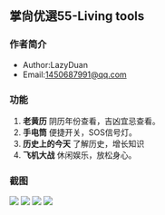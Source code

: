 ## 掌尙优選55-Living tools

### 作者简介
* Author:LazyDuan  
* Email:1450687991@qq.com


### 功能
1. **老黄历**
阴历年份查看，吉凶宜忌查看。
2. **手电筒**
便捷开关，SOS信号灯。
3. **历史上的今天**
了解历史，增长知识
3. **飞机大战**
休闲娱乐，放松身心。

### 截图
![](https://github.com/LazyDuan/LifeAssistant/blob/master/ScreenShot/1.png)
![](https://github.com/LazyDuan/LifeAssistant/blob/master/ScreenShot/2.png)
![](https://github.com/LazyDuan/LifeAssistant/blob/master/ScreenShot/3.png)
![](https://github.com/LazyDuan/LifeAssistant/blob/master/ScreenShot/4.png)
